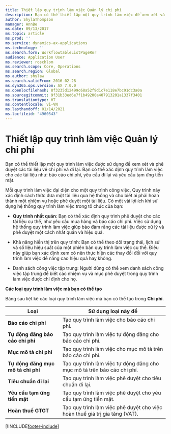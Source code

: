 ```yaml
---
title: Thiết lập quy trình làm việc Quản lý chi phí
description: Bạn có thể thiết lập một quy trình làm việc để xem xét và phê duyệt các tài liệu về chi phí và đi lại.
author: ShylaThompson
manager: AnnBe
ms.date: 09/13/2017
ms.topic: article
ms.prod: ''
ms.service: dynamics-ax-applications
ms.technology: ''
ms.search.form: WorkflowtableListPageRnr
audience: Application User
ms.reviewer: roschlom
ms.search.scope: Core, Operations
ms.search.region: Global
ms.author: shylaw
ms.search.validFrom: 2016-02-28
ms.dyn365.ops.version: AX 7.0.0
ms.openlocfilehash: 8f3235d12499c68a52f9d1c7e118e7bc91dc3a0a
ms.sourcegitcommit: 9f31b33ed6e7f1b49200a407913201a1337f3401
ms.translationtype: HT
ms.contentlocale: vi-VN
ms.lasthandoff: 01/14/2021
ms.locfileid: "4960543"
---
```

# <a name="set-up-expense-management-workflows"></a>Thiết lập quy trình làm việc Quản lý chi phí

Bạn có thể thiết lập một quy trình làm việc được sử dụng để xem xét và phê duyệt các tài liệu về chi phí và đi lại. Bạn có thể xác định quy trình làm việc cho các tài liệu như: báo cáo chi phí, yêu cầu đi lại và yêu cầu tạm ứng tiền mặt.

Mỗi quy trình làm việc đại diện cho một quy trình công việc. Quy trình này xác định cách thức đưa một tài liệu qua hệ thống và cho biết ai phải hoàn thành một nhiệm vụ hoặc phê duyệt một tài liệu. Có một vài lợi ích khi sử dụng hệ thống quy trình làm việc trong tổ chức của bạn:

-   **Quy trình nhất quán**: Bạn có thể xác định quy trình phê duyệt cho các tài liệu cụ thể, như yêu cầu mua hàng và báo cáo chi phí. Việc sử dụng hệ thống quy trình làm việc giúp bảo đảm rằng các tài liệu được xử lý và phê duyệt một cách nhất quán và hiệu quả.

-   Khả năng hiển thị trên quy trình: Bạn có thể theo dõi trạng thái, lịch sử và số liệu hiệu suất của một phiên bản quy trình làm việc cụ thể. Điều này giúp bạn xác định xem có nên thực hiện các thay đổi đối với quy trình làm việc để nâng cao hiệu quả hay không.

-   Danh sách công việc tập trung: Người dùng có thể xem danh sách công việc tập trung để biết các nhiệm vụ và mục phê duyệt trong quy trình làm việc được chỉ định cho họ. 

**Các loại quy trình làm việc mà bạn có thể tạo**

Bảng sau liệt kê các loại quy trình làm việc mà bạn có thể tạo trong **Chi phí**.


|              <strong>Loại</strong>              |                   <strong>Sử dụng loại này để</strong>                   |
|-------------------------------------------------|-----------------------------------------------------------------------|
|         <strong>Báo cáo chi phí</strong>         |            Tạo quy trình làm việc cho báo cáo chi phí.             |
|  <strong>Tự động đăng báo cáo chi phí</strong>   |        Tạo quy trình làm việc tự động đăng cho báo cáo chi phí.        |
|       <strong>Mục mô tả chi phí</strong>        |     Tạo quy trình làm việc cho mục mô tả trên báo cáo chi phí.      |
| <strong>Tự động đăng mục mô tả chi phí</strong> | Tạo quy trình làm việc tự động đăng cho mục mô tả trên báo cáo chi phí. |
|       <strong>Tiêu chuẩn đi lại</strong>       |          Tạo quy trình làm việc phê duyệt cho tiêu chuẩn đi lại.           |
|      <strong>Yêu cầu tạm ứng tiền mặt</strong>      |         Tạo quy trình làm việc phê duyệt cho yêu cầu tạm ứng tiền mặt.          |
|        <strong>Hoàn thuế GTGT</strong>        | Tạo quy trình làm việc phê duyệt cho việc hoàn thuế giá trị gia tăng (VAT).  |



[!INCLUDE[footer-include](../includes/footer-banner.md)]